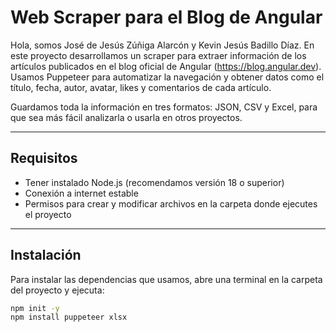 # Web Scraper para el Blog de Angular

Hola, somos José de Jesús Zúñiga Alarcón y Kevin Jesús Badillo Díaz. En este proyecto desarrollamos un scraper para extraer información de los artículos publicados en el blog oficial de Angular (https://blog.angular.dev). Usamos Puppeteer para automatizar la navegación y obtener datos como el título, fecha, autor, avatar, likes y comentarios de cada artículo.

Guardamos toda la información en tres formatos: JSON, CSV y Excel, para que sea más fácil analizarla o usarla en otros proyectos.

---

## Requisitos

- Tener instalado Node.js (recomendamos versión 18 o superior)  
- Conexión a internet estable  
- Permisos para crear y modificar archivos en la carpeta donde ejecutes el proyecto  

---

## Instalación

Para instalar las dependencias que usamos, abre una terminal en la carpeta del proyecto y ejecuta:

```bash
npm init -y
npm install puppeteer xlsx
